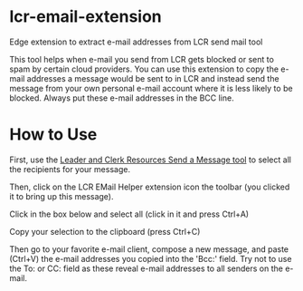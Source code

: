 # lcr-email-extension

Edge extension to extract e-mail addresses from LCR send mail tool

This tool helps when e-mail you send from LCR gets blocked or sent to spam by certain cloud providers.  You can use this extension to copy the e-mail addresses a message would be sent to in LCR and instead send the message from your own personal e-mail account where it is less likely to be blocked.  Always put these e-mail addresses in the BCC line.</p>

# How to Use

First, use the [Leader and Clerk Resources Send a Message tool](https://lcr.churchofjesuschrist.org) to select all the recipients for your message.

Then, click on the LCR EMail Helper extension icon the toolbar (you clicked it to bring up this message).

Click in the box below and select all (click in it and press Ctrl+A)

Copy your selection to the clipboard (press Ctrl+C)

Then go to your favorite e-mail client, compose a new message, and paste (Ctrl+V) the e-mail addresses you copied into the 'Bcc:' field.  Try not to use the To: or CC: field as these reveal e-mail addresses to all senders on the e-mail.
